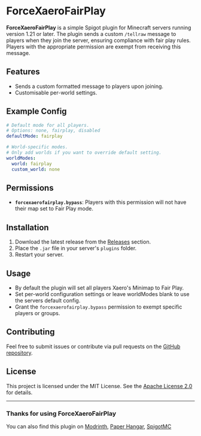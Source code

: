 
# ForceXaeroFairPlay

**ForceXaeroFairPlay** is a simple Spigot plugin for Minecraft servers running version 1.21 or later. The plugin sends a custom `/tellraw` message to players when they join the server, ensuring compliance with fair play rules. Players with the appropriate permission are exempt from receiving this message.

## Features
- Sends a custom formatted message to players upon joining.
- Customisable per-world settings.

## Example Config

```yaml
# Default mode for all players.
# Options: none, fairplay, disabled
defaultMode: fairplay

# World-specific modes. 
# Only add worlds if you want to override default setting.
worldModes:
  world: fairplay
  custom_world: none
```

## Permissions
- **`forcexaerofairplay.bypass`**: Players with this permission will not have their map set to Fair Play mode.

## Installation
1. Download the latest release from the [Releases](https://github.com/Alfie51m/ForceXaeroFairPlay/releases) section.
2. Place the `.jar` file in your server's `plugins` folder.
3. Restart your server.

## Usage
- By default the plugin will set all players Xaero's Minimap to Fair Play.
- Set per-world configuration settings or leave worldModes blank to use the servers default config.
- Grant the `forcexaerofairplay.bypass` permission to exempt specific players or groups.

## Contributing
Feel free to submit issues or contribute via pull requests on the [GitHub repository](https://github.com/Alfie51m/ForceXaeroFairPlay).

## License
This project is licensed under the MIT License. See the [Apache License 2.0](https://www.apache.org/licenses/LICENSE-2.0.txt) for details.

--- 

### **Thanks for using ForceXaeroFairPlay**
You can also find this plugin on [Modrinth](https://modrinth.com/plugin/forcexaerofairplay), [Paper Hangar](https://hangar.papermc.io/Alfie51m/ForceXaeroFairPlay), [SpigotMC](https://www.spigotmc.org/resources/forcexaerofairplay.121907/)
